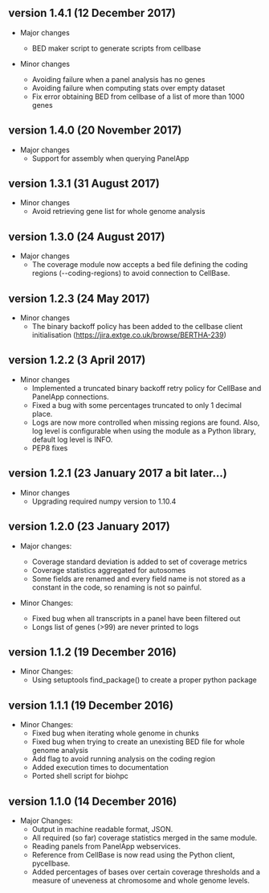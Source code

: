 version 1.4.1 (12 December 2017)
----------------------------

* Major changes
    - BED maker script to generate scripts from cellbase

* Minor changes
    - Avoiding failure when a panel analysis has no genes
    - Avoiding failure when computing stats over empty dataset
    - Fix error obtaining BED from cellbase of a list of more than 1000 genes

version 1.4.0 (20 November 2017)
----------------------------

* Major changes
    - Support for assembly when querying PanelApp

version 1.3.1 (31 August 2017)
----------------------------

* Minor changes
    - Avoid retrieving gene list for whole genome analysis

version 1.3.0 (24 August 2017)
----------------------------

* Major changes
    - The coverage module now accepts a bed file defining the coding regions (--coding-regions) to avoid connection to CellBase.

version 1.2.3 (24 May 2017)
----------------------------

* Minor changes
    - The binary backoff policy has been added to the cellbase client initialisation (https://jira.extge.co.uk/browse/BERTHA-239)

version 1.2.2 (3 April 2017)
----------------------------

* Minor changes
    - Implemented a truncated binary backoff retry policy for CellBase and PanelApp connections.
    - Fixed a bug with some percentages truncated to only 1 decimal place.
    - Logs are now more controlled when missing regions are found. Also, log level is configurable when using the module as a Python library, default log level is INFO.
    - PEP8 fixes

version 1.2.1 (23 January 2017 a bit later...)
----------------------------

* Minor changes
    - Upgrading required numpy version to 1.10.4

version 1.2.0 (23 January 2017)
----------------------------

* Major changes:
    - Coverage standard deviation is added to set of coverage metrics
    - Coverage statistics aggregated for autosomes
    - Some fields are renamed and every field name is not stored as a constant in the code, so renaming is not so painful.

* Minor Changes:
    - Fixed bug when all transcripts in a panel have been filtered out
    - Longs list of genes (>99) are never printed to logs


version 1.1.2 (19 December 2016)
----------------------------

* Minor Changes:
    - Using setuptools find_package() to create a proper python package



version 1.1.1 (19 December 2016)
----------------------------

* Minor Changes:
    - Fixed bug when iterating whole genome in chunks
    - Fixed bug when trying to create an unexisting BED file for whole genome analysis
    - Add flag to avoid running analysis on the coding region
    - Added execution times to documentation
    - Ported shell script for biohpc


version 1.1.0 (14 December 2016)
----------------------------

* Major Changes:
    - Output in machine readable format, JSON.
    - All required (so far) coverage statistics merged in the same module.
    - Reading panels from PanelApp webservices.
    - Reference from CellBase is now read using the Python client, pycellbase.
    - Added percentages of bases over certain coverage thresholds and a measure of uneveness at chromosome and whole genome levels.
